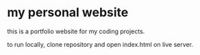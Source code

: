 # my personal website

this is a portfolio website for my coding projects.

to run locally, clone repository and open index.html on live server.

